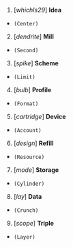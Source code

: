 1. </ins>[_whichIs29_]</ins> __Idea__
+ `(Center)`
2. </ins>[_dendrite_]</ins> __Mill__
+ `(Second)`
3. </ins>[_spike_]</ins> __Scheme__
+ `(Limit)`
4. </ins>[_bulb_]</ins> __Profile__
+ `(Format)`
5. </ins>[_cartridge_]</ins> __Device__
+ `(Account)`
6. </ins>[_design_]</ins> __Refill__
+ `(Resource)`
7. </ins>[_mode_]</ins> __Storage__
+ `(Cylinder)`
8. </ins>[_lay_]</ins> __Data__
+ `(Crunch)`
9. </ins>[_scope_]</ins> __Triple__
+ `(Layer)`
